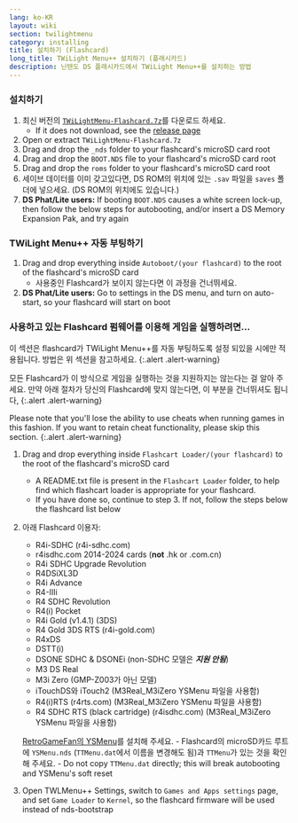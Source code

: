 ```yaml
---
lang: ko-KR
layout: wiki
section: twilightmenu
category: installing
title: 설치하기 (Flashcard)
long_title: TWiLight Menu++ 설치하기 (플래시카드)
description: 닌텐도 DS 플래시카드에서 TWiLight Menu++를 설치하는 방법
---
```


### 설치하기
1. 최신 버전의 [`TWiLightMenu-Flashcard.7z`](https://github.com/DS-Homebrew/TWiLightMenu/releases/latest/download/TWiLightMenu-Flashcard.7z)를 다운로드 하세요.
    - If it does not download, see the [release page](https://github.com/DS-Homebrew/TWiLightMenu/releases/latest)
1. Open or extract `TWiLightMenu-Flashcard.7z`
1. Drag and drop the `_nds` folder to your flashcard's microSD card root
1. Drag and drop the `BOOT.NDS` file to your flashcard's microSD card root
1. Drag and drop the `roms` folder to your flashcard's microSD card root
1. 세이브 데이터를 이미 갖고있다면, DS ROM의 위치에 있는 `.sav` 파일을 `saves` 폴더에 넣으세요. (DS ROM의 위치에도 있습니다.)
1. **DS Phat/Lite users:** If booting `BOOT.NDS` causes a white screen lock-up, then follow the below steps for autobooting, and/or insert a DS Memory Expansion Pak, and try again

### TWiLight Menu++ 자동 부팅하기
1. Drag and drop everything inside `Autoboot/(your flashcard)` to the root of the flashcard's microSD card
    - 사용중인 Flashcard가 보이지 않는다면 이 과정을 건너뛰세요.
1. **DS Phat/Lite users:** Go to settings in the DS menu, and turn on auto-start, so your flashcard will start on boot

### 사용하고 있는 Flashcard 펌웨어를 이용해 게임을 실행하려면...

이 섹션은 flashcard가 TWiLight Menu++를 자동 부팅하도록 설정 되있을 시에만 적용됩니다. 방법은 위 섹션을 참고하세요.
{:.alert .alert-warning}

모든 Flashcard가 이 방식으로 게임을 실행하는 것을 지원하지는 않는다는 걸 알아 주세요. 만약 아래 절차가 당신의 Flashcard에 맞지 않는다면, 이 부분을 건너뛰셔도 됩니다,
{:.alert .alert-warning}

Please note that you'll lose the ability to use cheats when running games in this fashion. If you want to retain cheat functionality, please skip this section.
{:.alert .alert-warning}

1. Drag and drop everything inside `Flashcart Loader/(your flashcard)` to the root of the flashcard's microSD card
    - A README.txt file is present in the `Flashcart Loader` folder, to help find which flashcart loader is appropriate for your flashcard.
    - If you have done so, continue to step 3. If not, follow the steps below the flashcard list below

1. 아래 Flashcard 이용자:
    - R4i-SDHC (r4i-sdhc.com)
    - r4isdhc.com 2014-2024 cards (**not** .hk or .com.cn)
    - R4i SDHC Upgrade Revolution
    - R4DSiXL3D
    - R4i Advance
    - R4-IIIi
    - R4 SDHC Revolution
    - R4(i) Pocket
    - R4i Gold (v1.4.1) (3DS)
    - R4 Gold 3DS RTS (r4i-gold.com)
    - R4xDS
    - DSTT(i)
    - DSONE SDHC & DSONEi (non-SDHC 모델은 ***지원 안됨***)
    - M3 DS Real
    - M3i Zero (GMP-Z003가 아닌 모델)
    - iTouchDS와 iTouch2 (M3Real_M3iZero YSMenu 파일을 사용함)
    - R4(i)RTS (r4rts.com) (M3Real_M3iZero YSMenu 파일을 사용함)
    - R4 SDHC RTS (black cartridge) (r4isdhc.com) (M3Real_M3iZero YSMenu 파일을 사용함)

    [RetroGameFan의 YSMenu](https://gbatemp.net/download/35737/)를 설치해 주세요.
        - Flashcard의 microSD카드 루트에 `YSMenu.nds` (`TTMenu.dat`에서 이름을 변경해도 됨)과 `TTMenu`가 있는 것을 확인해 주세요.
        - Do not copy `TTMenu.dat` directly; this will break autobooting and YSMenu's soft reset
1. Open TWLMenu++ Settings, switch to `Games and Apps settings` page, and set `Game Loader` to `Kernel`, so the flashcard firmware will be used instead of nds-bootstrap
